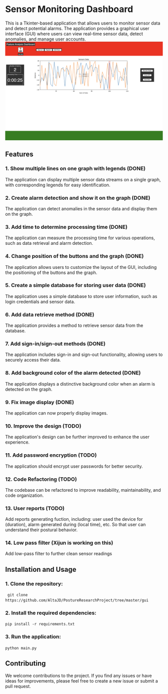 # Sensor Monitoring Dashboard
This is a Tkinter-based application that allows users to monitor sensor data and detect potential alarms. The application provides a graphical user interface (GUI) where users can view real-time sensor data, detect anomalies, and manage user accounts.
![Simple GUI Overview](data/img/UI_Overview.png)
## Features
### 1. Show multiple lines on one graph with legends (DONE)
The application can display multiple sensor data streams on a single graph, with corresponding legends for easy identification.
### 2. Create alarm detection and show it on the graph (DONE)
The application can detect anomalies in the sensor data and display them on the graph.
### 3. Add time to determine processing time (DONE)
The application can measure the processing time for various operations, such as data retrieval and alarm detection.
### 4. Change position of the buttons and the graph (DONE)
The application allows users to customize the layout of the GUI, including the positioning of the buttons and the graph.
### 5. Create a simple database for storing user data (DONE)
The application uses a simple database to store user information, such as login credentials and sensor data.
### 6. Add data retrieve method (DONE)
The application provides a method to retrieve sensor data from the database.
### 7. Add sign-in/sign-out methods (DONE)
The application includes sign-in and sign-out functionality, allowing users to securely access their data.
### 8. Add background color of the alarm detected (DONE)
The application displays a distinctive background color when an alarm is detected on the graph.
### 9. Fix image display (DONE)
The application can now properly display images.
### 10. Improve the design (TODO)
The application's design can be further improved to enhance the user experience.
### 11. Add password encryption (TODO)
The application should encrypt user passwords for better security.
### 12. Code Refactoring (TODO)
The codebase can be refactored to improve readability, maintainability, and code organization.
### 13. User reports (TODO)
Add reports generating fuction, including: user used the device for (duration), alarm generated during (local time), etc. So that user can understand their postural behavior.
### 14. Low pass filter (Xijun is working on this)
Add low-pass filter to further clean sensor readings
## Installation and Usage
### 1. Clone the repository:
``` git clone https://github.com/AltaJD/PostureResearchProject/tree/master/gui```
### 2. Install the required dependencies:
```pip install -r requirements.txt```
### 3. Run the application:
```python main.py```
## Contributing
We welcome contributions to the project. If you find any issues or have ideas for improvements, please feel free to create a new issue or submit a pull request.
